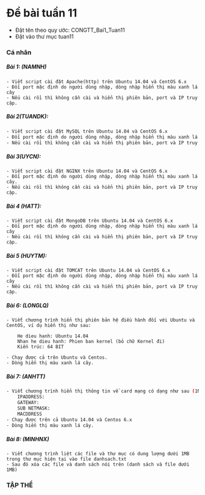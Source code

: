 ﻿# Đề bài tuần 11
- Đặt tên theo quy ước: CONGTT_Bai1_Tuan11
- Đặt vào thư mục tuan11

### Cá nhân

##### Bài 1: (NAMNH)
```
- Viết script cài đặt Apache(http) trên Ubuntu 14.04 và CentOS 6.x
- Đổi port mặc định do người dùng nhập, dòng nhập hiển thị màu xanh lá cây
- Nếu cài rồi thì không cần cài và hiển thị phiên bản, port và IP truy cập.
```

##### Bài 2(TUANDK): 
```sh
- Viết script cài đặt MySQL trên Ubuntu 14.04 và CentOS 6.x
- Đổi port mặc định do người dùng nhập, dòng nhập hiển thị màu xanh lá cây
- Nếu cài rồi thì không cần cài và hiển thị phiên bản, port và IP truy cập.
```

##### Bài 3(UYCN): 
```
- Viết script cài đặt NGINX trên Ubuntu 14.04 và CentOS 6.x
- Đổi port mặc định do người dùng nhập, dòng nhập hiển thị màu xanh lá cây.
- Nếu cài rồi thì không cần cài và hiển thị phiên bản, port và IP truy cập.
```

##### Bài 4 (HATT): 
```
- Viết script cài đặt MongoDB trên Ubuntu 14.04 và CentOS 6.x
- Đổi port mặc định do người dùng nhập, dòng nhập hiển thị màu xanh lá cây
- Nếu cài rồi thì không cần cài và hiển thị phiên bản, port và IP truy cập.
```

##### Bài 5 (HUYTM): 
```
- Viết script cài đặt TOMCAT trên Ubuntu 14.04 và CentOS 6.x
- Đổi port mặc định do người dùng nhập, dòng nhập hiển thị màu xanh lá cây
- Nếu cài rồi thì không cần cài và hiển thị phiên bản, port và IP truy cập.
```

##### Bài 6: (LONGLQ)
```
- Viết chương trình hiển thị phiên bản hệ điều hành đối với Ubuntu và CentOS, ví dụ hiển thị như sau:

    He dieu hanh: Ubuntu 14.04
    Nhan he dieu hanh: Phien ban kernel (bỏ chữ Kernel đi)
    Kiến trúc: 64 BIT 
    
- Chạy được cả trên Ubuntu và Centos.
- Dòng hiển thị màu xanh lá cây.
```

##### Bài 7: (ANHTT)
```sh
- Viết chương trình hiển thị thông tin về card mạng có dạng như sau (1NICs):
    IPADDRESS:
    GATEWAY:
    SUB NETMASK:
    MACDDRESS
- Chạy được trên cả Ubuntu 14.04 và Centos 6.x
- Dòng hiển thị màu xanh lá cây.
```

##### Bài 8: (MINHNX)
```
- Viết chương trình liệt các file và thư mục có dung lượng dưới 1MB trong thư mục hiện tại vào file danhsach.txt
- Sau đó xóa các file và danh sách nói trên (danh sách và file dưới 1MB)
```

### TẬP THỂ

